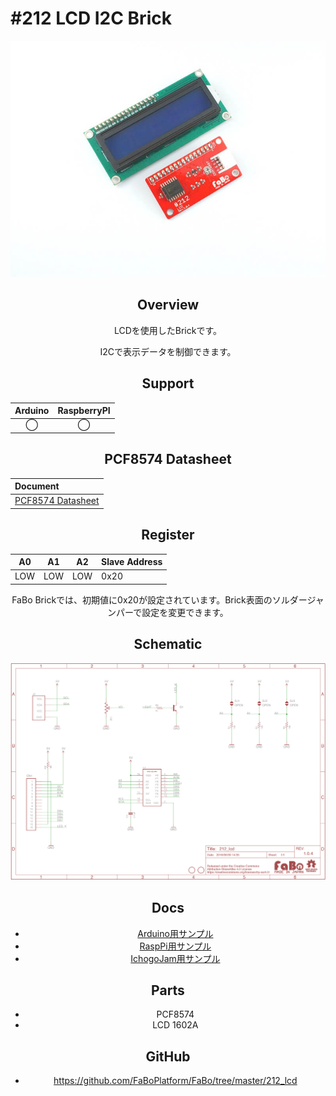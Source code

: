 # #212 LCD I2C Brick

<center>

![](./img/212_lcd.jpg)
<!--COLORME-->

## Overview
LCDを使用したBrickです。

I2Cで表示データを制御できます。

## Support
|Arduino|RaspberryPI|
|:--:|:--:|
|◯|◯|

## PCF8574 Datasheet
| Document |
|:--|
| [PCF8574 Datasheet](http://www.tij.co.jp/jp/lit/ds/symlink/pcf8574.pdf) |

## Register
| A0 | A1 | A2 | Slave Address |
| -- | -- | -- | -- |
| LOW | LOW | LOW | 0x20 |

FaBo Brickでは、初期値に0x20が設定されています。Brick表面のソルダージャンパーで設定を変更できます。

## Schematic
![](./img/212_lcd_sch.png)

## Docs

* [Arduino用サンプル](http://docs.fabo.io/fabo/arduino/brick_i2c/212_brick_i2c_lcd.html)
* [RaspPi用サンプル](http://docs.fabo.io/fabo/rasppi/brick_i2c/212_brick_i2c_lcd.html)
* [IchogoJam用サンプル](http://docs.fabo.io/fabo/ichigojam/brick_i2c/212_brick_i2c_lcd.html)

## Parts
- PCF8574
- LCD 1602A

## GitHub
- https://github.com/FaBoPlatform/FaBo/tree/master/212_lcd
